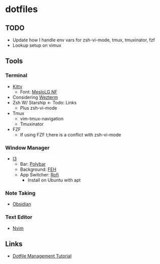 # dotfiles

## TODO
- Update how I handle env vars for zsh-vi-mode, tmux, tmuxinator, fzf
- Lookup setup on vimux

## Tools

### Terminal

- [Kitty](https://sw.kovidgoyal.net/kitty/)
  - Font: [MesloLG NF](https://www.nerdfonts.com/font-downloads)
- Considering [Wezterm](https://wezfurlong.org/wezterm/)
- Zsh W/ Starship <- Todo: Links
  - Plus zsh-vi-mode
- Tmux
  - vim-tmux-navigation
  - Tmuxinator
- FZF
  - If using FZF t;here is a conflict with zsh-vi-mode

### Window Manager

- [I3](https://i3wm.org/)
  - Bar: [Polybar](https://github.com/polybar/polybar)
  - Background: [FEH](https://feh.finalrewind.org/)
  - App Switcher: [Rofi](https://github.com/davatorium/rofi)
    - Install on Ubuntu with apt

### Note Taking

- [Obsidian](https://obsidian.md/)

### Text Editor

- [Nvim](https://github.com/neovim/neovim)

## Links

- [Dotfile Management Tutorial](https://www.atlassian.com/git/tutorials/dotfiles)
